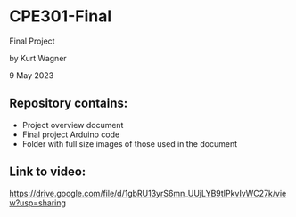 # CPE301-Final
Final Project

by Kurt Wagner

9 May 2023

## Repository contains:
- Project overview document
- Final project Arduino code
- Folder with full size images of those used in the document

## Link to video:
https://drive.google.com/file/d/1gbRU13yrS6mn_UUjLYB9tIPkvIvWC27k/view?usp=sharing
